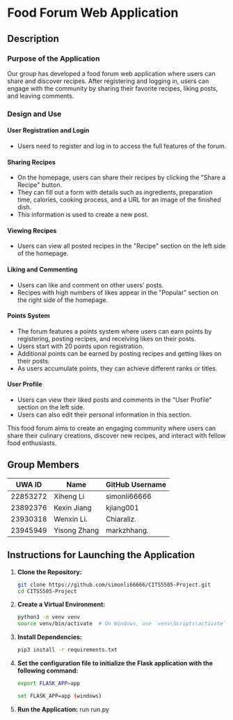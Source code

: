 # Food Forum Web Application

## Description

### Purpose of the Application

Our group has developed a food forum web application where users can share and discover recipes. After registering and logging in, users can engage with the community by sharing their favorite recipes, liking posts, and leaving comments.

### Design and Use

#### User Registration and Login
- Users need to register and log in to access the full features of the forum.

#### Sharing Recipes
- On the homepage, users can share their recipes by clicking the "Share a Recipe" button.
- They can fill out a form with details such as ingredients, preparation time, calories, cooking process, and a URL for an image of the finished dish.
- This information is used to create a new post.

#### Viewing Recipes
- Users can view all posted recipes in the "Recipe" section on the left side of the homepage.

#### Liking and Commenting
- Users can like and comment on other users' posts.
- Recipes with high numbers of likes appear in the "Popular" section on the right side of the homepage.

#### Points System
- The forum features a points system where users can earn points by registering, posting recipes, and receiving likes on their posts.
- Users start with 20 points upon registration.
- Additional points can be earned by posting recipes and getting likes on their posts.
- As users accumulate points, they can achieve different ranks or titles.

#### User Profile
- Users can view their liked posts and comments in the "User Profile" section on the left side.
- Users can also edit their personal information in this section.

This food forum aims to create an engaging community where users can share their culinary creations, discover new recipes, and interact with fellow food enthusiasts.

## Group Members

| UWA ID     | Name               | GitHub Username  |
|------------|--------------------|------------------|
| 22853272   | Xiheng Li          | simonli66666     |
| 23892376   | Kexin Jiang        | kjiang001        |
| 23930318   | Wenxin Li.         | Chiaraliz.       |
| 23945949   | Yisong Zhang       | markzhhang.       |

## Instructions for Launching the Application

1. **Clone the Repository:**
    ```bash
    git clone https://github.com/simonli66666/CITS5505-Project.git
    cd CITS5505-Project
    ```

2. **Create a Virtual Environment:**
    ```bash
    python3 -m venv venv
    source venv/bin/activate  # On Windows, use `venv\Scripts\activate`
    ```

3. **Install Dependencies:**
    ```bash
    pip3 install -r requirements.txt
    ```

4. **Set the configuration file to initialize the Flask application with the following command:**
    ```bash
    export FLASK_APP=app
    ```
    ```bash
    set FLASK_APP=app (windows)
    ```
5. **Run the Application:**
    run run.py


